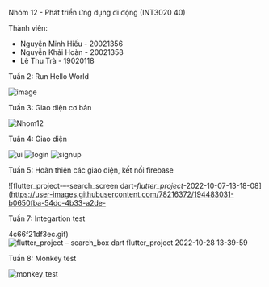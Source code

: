 
Nhóm 12 - Phát triển ứng dụng di động (INT3020 40)

Thành viên: 
- Nguyễn Minh Hiếu - 20021356
- Nguyễn Khải Hoàn - 20021358
- Lê Thu Trà - 19020118

Tuần 2: Run Hello World

![image](https://user-images.githubusercontent.com/78216372/190573370-f8b390c0-5013-4b16-b7e7-d2f7a86b82cd.png)

Tuần 3: Giao diện cơ bản


![Nhom12](https://user-images.githubusercontent.com/78216372/191904596-75c44d6d-4155-4873-8989-51a773f8f72c.gif)

Tuần 4: Giao diện 

![ui](https://user-images.githubusercontent.com/91106338/193216339-ca1df411-b1e2-48fb-9c6a-b173dcc70a07.gif)
![login](https://user-images.githubusercontent.com/78216372/193215860-9f0a7ffe-939d-4189-8f2f-4e50c18729e6.png)
![signup](https://user-images.githubusercontent.com/78216372/193215876-c22ec693-90a9-44b4-bb77-4476b46944b4.png)

Tuần 5: Hoàn thiện các giao diện, kết nối firebase


![flutter_project-–-search_screen dart-_flutter_project_-2022-10-07-13-18-08](https://user-images.githubusercontent.com/78216372/194483031-b0650fba-54dc-4b33-a2de-


Tuần 7: Integartion test

4c66f21df3ec.gif)![flutter_project – search_box dart  flutter_project  2022-10-28 13-39-59](https://user-images.githubusercontent.com/78216372/198521407-02d88499-bed0-4ce3-ae1f-a520739bb451.gif)

Tuần 8: Monkey test

![monkey_test](https://user-images.githubusercontent.com/78216372/198516684-063be2f5-fdd5-4016-a680-337f2bce9a66.png)



